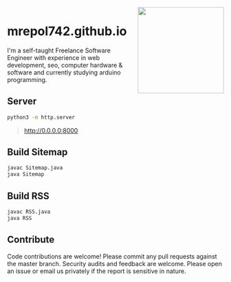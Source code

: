 <img src="https://media2.giphy.com/media/2ikwIgNrmPZICNmRyX/200w.gif?cid=6c09b952zcomyf1rulliuonn48087xefmpnyc9nxkrp8uyor&ep=v1_gifs_search&rid=200w.gif&ct=g" align="right" width="200px"/>

# mrepol742.github.io
I'm a self-taught Freelance Software Engineer with experience in web development, seo, computer hardware & software and currently studying arduino programming.

## Server
```bash
python3 -m http.server
```
> http://0.0.0.0:8000

## Build Sitemap
```bash
javac Sitemap.java
java Sitemap
```

## Build RSS
```bash
javac RSS.java
java RSS
```

## Contribute
Code contributions are welcome! Please commit any pull requests against the master branch. Security audits and feedback are welcome. Please open an issue or email us privately if the report is sensitive in nature.
<br clear="left"/>
